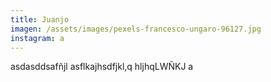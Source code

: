 ```yaml
---
title: Juanjo
imagen: /assets/images/pexels-francesco-ungaro-96127.jpg
instagram: a
---
```

asdasddsafñjl asflkajhsdfjkl,q hljhqLWÑKJ a
